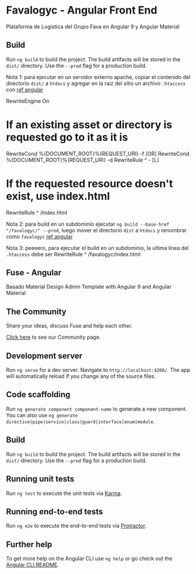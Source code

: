 # Favalogyc - Angular Front End

Plataforma de Logistica del Grupo Fava en Angular 9 y Angular Material

## Build

Run `ng build` to build the project. The build artifacts will be stored in the `dist/` directory. Use the `--prod` flag for a production build.

Nota 1: para ejecutar en un servidor externo apache, copiar el contenido del directorio `dist/` a `htdocs`
y agregar en la raiz del sitio un archivo `.htaccess` con 
[ref angular](https://angular.io/guide/deployment#routed-apps-must-fallback-to-indexhtml)

RewriteEngine On
# If an existing asset or directory is requested go to it as it is
RewriteCond %{DOCUMENT_ROOT}%{REQUEST_URI} -f [OR]
RewriteCond %{DOCUMENT_ROOT}%{REQUEST_URI} -d
RewriteRule ^ - [L]

# If the requested resource doesn't exist, use index.html
RewriteRule ^ /index.html

Nota 2: para build en un subdominio ejecutar `ng build --base-href "/favalogyc/" --prod`, 
luego mover el directorio `dist` a `htdocs` y renombrar como `favalogyc` 
[ref angular](https://angular.io/guide/deployment#the-base-tag)

Nota 3: peeeero, para ejecutar el build en un subdominio, la ultima linea del  `.htaccess` debe ser 
RewriteRule ^ /favalogyc/index.html


## Fuse - Angular

Basado Material Design Admin Template with Angular 9 and Angular Material

## The Community

Share your ideas, discuss Fuse and help each other.

[Click here](http://fusetheme.com/community) to see our Community page.

## Development server

Run `ng serve` for a dev server. Navigate to `http://localhost:4200/`. The app will automatically reload if you change any of the source files.

## Code scaffolding

Run `ng generate component component-name` to generate a new component. You can also use `ng generate directive|pipe|service|class|guard|interface|enum|module`.

## Build

Run `ng build` to build the project. The build artifacts will be stored in the `dist/` directory. Use the `--prod` flag for a production build.

## Running unit tests

Run `ng test` to execute the unit tests via [Karma](https://karma-runner.github.io).

## Running end-to-end tests

Run `ng e2e` to execute the end-to-end tests via [Protractor](http://www.protractortest.org/).

## Further help

To get more help on the Angular CLI use `ng help` or go check out the [Angular CLI README](https://github.com/angular/angular-cli/blob/master/README.md).

